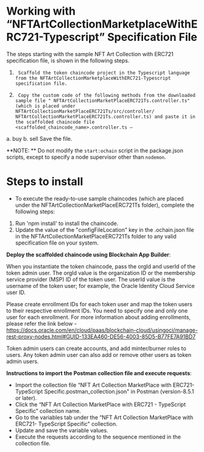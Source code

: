 # Working with “NFTArtCollectionMarketplaceWithERC721-Typescript” Specification File
 
The steps starting with the sample NFT Art Collection with ERC721 specification file, is shown in the following steps.
 
1.      Scaffold the token chaincode project in the Typescript language from the NFTArtCollectionMarketplaceWithERC721-Typescript specification file.
2.      Copy the custom code of the following methods from the downloaded sample file " NFTArtCollectionMarketPlaceERC721Ts.controller.ts" (which is placed under NFTArtCollectionMarketPlaceERC721Ts/src/controller/ NFTArtCollectionMarketPlaceERC721Ts.controller.ts) and paste it in the scaffolded chaincode file <scaffolded_chaincode_name>.controller.ts –
a.    buy
b.    sell
Save the file.

**NOTE: ** Do not modify the `start:ochain` script in the package.json scripts, except to specify a node supervisor other than `nodemon`.

# Steps to install
- To execute the ready-to-use sample chaincodes (which are placed under the NFTArtCollectionMarketPlaceERC721Ts folder), complete the following steps: 
1. Run 'npm install' to install the chaincode.
2. Update the value of the "configFileLocation" key in the .ochain.json file in the NFTArtCollectionMarketPlaceERC721Ts folder to any valid specification file on your system.

**Deploy the scaffolded chaincode using Blockchain App Builder**:
 
When you instantiate the token chaincode, pass the orgId and userId of the token admin user. The orgId value is the organization ID or the membership service provider (MSP) ID of the token user. The userId value is the username of the token user; for example, the Oracle Identity Cloud Service user ID.
 
Please create enrollment IDs for each token user and map the token users to their respective enrollment IDs. You need to specify one and only one user for each enrollment.
For more information about adding enrollments, please refer the link below -
https://docs.oracle.com/en/cloud/paas/blockchain-cloud/usingoci/manage-rest-proxy-nodes.html#GUID-133EA460-DE56-4003-85D5-B77FE7A91BD7
 
Token admin users can create accounts, and add minter/burner roles to users. Any token admin user can also add or remove other users as token admin users.

**Instructions to import the Postman collection file and execute requests**:
- Import the collection file “NFT Art Collection MarketPlace with ERC721- TypeScript Specific.postman_collection.json" in Postman (version-8.5.1 or later).
- Click the “NFT Art Collection MarketPlace with ERC721 - TypeScript Specific” collection name.
- Go to the variables tab under the “NFT Art Collection MarketPlace with ERC721- TypeScript Specific" collection.
- Update and save the variable values.
- Execute the requests according to the sequence mentioned in the collection file.
